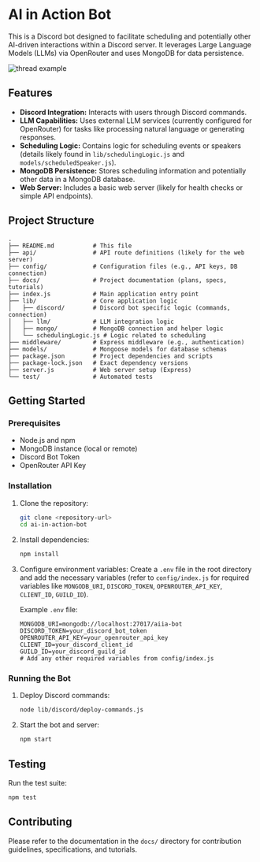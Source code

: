 # AI in Action Bot

This is a Discord bot designed to facilitate scheduling and potentially other AI-driven interactions within a Discord server. It leverages Large Language Models (LLMs) via OpenRouter and uses MongoDB for data persistence.

![thread example](https://p199.p4.n0.cdn.zight.com/items/kpur5QKm/6b9b4a9c-6b18-4f64-9e12-ef1038c7b012.png?v=48d8735515e5d82ca15cc2ea1c68a5c7)
## Features

*   **Discord Integration:** Interacts with users through Discord commands.
*   **LLM Capabilities:** Uses external LLM services (currently configured for OpenRouter) for tasks like processing natural language or generating responses.
*   **Scheduling Logic:** Contains logic for scheduling events or speakers (details likely found in `lib/schedulingLogic.js` and `models/scheduledSpeaker.js`).
*   **MongoDB Persistence:** Stores scheduling information and potentially other data in a MongoDB database.
*   **Web Server:** Includes a basic web server (likely for health checks or simple API endpoints).

## Project Structure

```
.
├── README.md           # This file
├── api/                # API route definitions (likely for the web server)
├── config/             # Configuration files (e.g., API keys, DB connection)
├── docs/               # Project documentation (plans, specs, tutorials)
├── index.js            # Main application entry point
├── lib/                # Core application logic
│   ├── discord/        # Discord bot specific logic (commands, connection)
│   ├── llm/            # LLM integration logic
│   ├── mongo/          # MongoDB connection and helper logic
│   └── schedulingLogic.js # Logic related to scheduling
├── middleware/         # Express middleware (e.g., authentication)
├── models/             # Mongoose models for database schemas
├── package.json        # Project dependencies and scripts
├── package-lock.json   # Exact dependency versions
├── server.js           # Web server setup (Express)
└── test/               # Automated tests
```

## Getting Started

### Prerequisites

*   Node.js and npm
*   MongoDB instance (local or remote)
*   Discord Bot Token
*   OpenRouter API Key

### Installation

1.  Clone the repository:
    ```bash
    git clone <repository-url>
    cd ai-in-action-bot
    ```
2.  Install dependencies:
    ```bash
    npm install
    ```
3.  Configure environment variables: Create a `.env` file in the root directory and add the necessary variables (refer to `config/index.js` for required variables like `MONGODB_URI`, `DISCORD_TOKEN`, `OPENROUTER_API_KEY`, `CLIENT_ID`, `GUILD_ID`).

    Example `.env` file:
    ```dotenv
    MONGODB_URI=mongodb://localhost:27017/aiia-bot
    DISCORD_TOKEN=your_discord_bot_token
    OPENROUTER_API_KEY=your_openrouter_api_key
    CLIENT_ID=your_discord_client_id
    GUILD_ID=your_discord_guild_id
    # Add any other required variables from config/index.js
    ```

### Running the Bot

1.  Deploy Discord commands:
    ```bash
    node lib/discord/deploy-commands.js
    ```
2.  Start the bot and server:
    ```bash
    npm start
    ```

## Testing

Run the test suite:

```bash
npm test
```

## Contributing

Please refer to the documentation in the `docs/` directory for contribution guidelines, specifications, and tutorials. 
